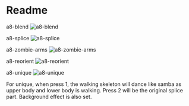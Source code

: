# Readme

a8-blend
![a8-blend](https://user-images.githubusercontent.com/89867062/141742980-165b5405-167b-44de-99f6-278fd10785f8.gif)

a8-splice
![a8-splice](https://user-images.githubusercontent.com/89867062/141742991-ab86355a-2b48-4249-a93e-4fe12057e884.gif)

a8-zombie-arms
![a8-zombie-arms](https://user-images.githubusercontent.com/89867062/141743012-b98c989e-9390-43e5-ab19-d21ca44ecdf7.gif)

a8-reorient
![a8-reorient](https://user-images.githubusercontent.com/89867062/141743038-2e1f00c1-3979-4916-8cec-3562ce8ec133.gif)

a8-unique
![a8-unique](https://user-images.githubusercontent.com/89867062/141743062-268e0137-d482-45ca-8de5-b37c484eda12.gif)

For unique, when press 1, the walking skeleton will dance like samba as upper body and lower body is walking. Press 2 will be the original splice part. Background effect is also set.
